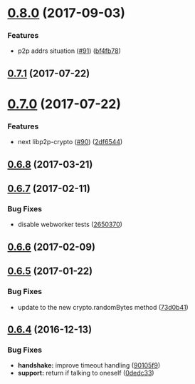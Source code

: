 <a name="0.8.0"></a>
# [0.8.0](https://github.com/ipfs/js-libp2p-secio/compare/v0.7.1...v0.8.0) (2017-09-03)


### Features

* p2p addrs situation ([#91](https://github.com/ipfs/js-libp2p-secio/issues/91)) ([bf4fb78](https://github.com/ipfs/js-libp2p-secio/commit/bf4fb78))



<a name="0.7.1"></a>
## [0.7.1](https://github.com/ipfs/js-libp2p-secio/compare/v0.7.0...v0.7.1) (2017-07-22)



<a name="0.7.0"></a>
# [0.7.0](https://github.com/ipfs/js-libp2p-secio/compare/v0.6.8...v0.7.0) (2017-07-22)


### Features

* next libp2p-crypto ([#90](https://github.com/ipfs/js-libp2p-secio/issues/90)) ([2df6544](https://github.com/ipfs/js-libp2p-secio/commit/2df6544))



<a name="0.6.8"></a>
## [0.6.8](https://github.com/ipfs/js-libp2p-secio/compare/v0.6.7...v0.6.8) (2017-03-21)



<a name="0.6.7"></a>
## [0.6.7](https://github.com/ipfs/js-libp2p-secio/compare/v0.6.6...v0.6.7) (2017-02-11)


### Bug Fixes

* disable webworker tests ([2650370](https://github.com/ipfs/js-libp2p-secio/commit/2650370))



<a name="0.6.6"></a>
## [0.6.6](https://github.com/ipfs/js-libp2p-secio/compare/v0.6.5...v0.6.6) (2017-02-09)



<a name="0.6.5"></a>
## [0.6.5](https://github.com/ipfs/js-libp2p-secio/compare/v0.6.4...v0.6.5) (2017-01-22)


### Bug Fixes

* update to the new crypto.randomBytes method ([73d0b41](https://github.com/ipfs/js-libp2p-secio/commit/73d0b41))



<a name="0.6.4"></a>
## [0.6.4](https://github.com/ipfs/js-libp2p-secio/compare/v0.6.3...v0.6.4) (2016-12-13)


### Bug Fixes

* **handshake:** improve timeout handling ([90105f9](https://github.com/ipfs/js-libp2p-secio/commit/90105f9))
* **support:** return if talking to oneself ([0dedc33](https://github.com/ipfs/js-libp2p-secio/commit/0dedc33))



